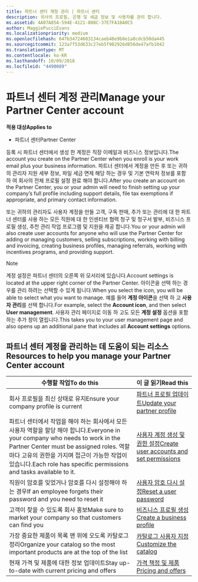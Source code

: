 ```yaml
---
title: 파트너 센터 계정 관리 | 파트너 센터
description: 귀사의 프로필, 은행 및 세금 정보 및 사용자를 관리 합니다.
ms.assetid: 4A07A85A-594E-4121-808C-37E7FA18A0C5
author: MaggiePucciEvans
ms.localizationpriority: medium
ms.openlocfilehash: 647b34724603134caeb48e9b8e1a8cdcb50da445
ms.sourcegitcommit: 123a7f53d633c27eb5f982926d856de47afb1042
ms.translationtype: MT
ms.contentlocale: ko-KR
ms.lasthandoff: 10/09/2018
ms.locfileid: "4490089"
---
```

# <a name="manage-your-partner-center-account"></a><span data-ttu-id="5758d-103">파트너 센터 계정 관리</span><span class="sxs-lookup"><span data-stu-id="5758d-103">Manage your Partner Center account</span></span>

**<span data-ttu-id="5758d-104">적용 대상</span><span class="sxs-lookup"><span data-stu-id="5758d-104">Applies to</span></span>**

-  <span data-ttu-id="5758d-105">파트너 센터</span><span class="sxs-lookup"><span data-stu-id="5758d-105">Partner Center</span></span>

<span data-ttu-id="5758d-106">등록 시 파트너 센터에서 생성 한 계정은 직장 이메일과 비즈니스 정보입니다.</span><span class="sxs-lookup"><span data-stu-id="5758d-106">The account you create on the Partner Center when you enroll is your work email plus your business information.</span></span> <span data-ttu-id="5758d-107">파트너 센터에서 계정을 만든 후 또는 귀하의 관리자 지원 세부 정보, 파일 세금 면제 해당 하는 경우 및 기본 연락처 정보를 포함 하 여 회사의 전체 프로필 설정 완료 해야 합니다.</span><span class="sxs-lookup"><span data-stu-id="5758d-107">After you create an account on the Partner Center, you or your admin will need to finish setting up your company’s full profile including support details, file tax exemptions if appropriate, and primary contact information.</span></span> 

<span data-ttu-id="5758d-108">또는 귀하의 관리자도 사용자 계정을 만들 고객, 구독 판매, 추가 또는 관리에 대 한 파트너 센터를 사용 하는 모든 직원에 대 한 인센티브 협력 청구 및 청구서 발부, 비즈니스 프로필 생성, 추천 관리 작업 프로그램 및 지원을 제공 합니다.</span><span class="sxs-lookup"><span data-stu-id="5758d-108">You or your admin will also create user accounts for anyone who will use the Partner Center for adding or managing customers, selling subscriptions, working with billing and invoicing, creating business profiles, managing referrals, working with incentives programs, and providing support.</span></span>

>[!NOTE]
><span data-ttu-id="5758d-109">계정 설정은 파트너 센터의 오른쪽 위 모서리에 있습니다.</span><span class="sxs-lookup"><span data-stu-id="5758d-109">Account settings is located at the upper right corner of the Partner Center.</span></span> <span data-ttu-id="5758d-110">아이콘을 선택 하는 경우를 관리 하려는 선택할 수 있게 됩니다.</span><span class="sxs-lookup"><span data-stu-id="5758d-110">When you select the icon, you will be able to select what you want to manage.</span></span> <span data-ttu-id="5758d-111">예를 들어 **계정 아이콘**을 선택 하 고 **사용자 관리**를 선택 합니다.</span><span class="sxs-lookup"><span data-stu-id="5758d-111">For example, select the **Account icon**, and then select **User management**.</span></span> <span data-ttu-id="5758d-112">사용자 관리 페이지로 이동 하 고도 모든 **계정 설정** 옵션을 포함 하는 추가 창이 열립니다.</span><span class="sxs-lookup"><span data-stu-id="5758d-112">This takes you to your user management page and also opens up an additional pane that includes all **Account settings** options.</span></span>


## <a name="resources-to-help-you-manage-your-partner-center-account"></a><span data-ttu-id="5758d-113">파트너 센터 계정을 관리하는 데 도움이 되는 리소스</span><span class="sxs-lookup"><span data-stu-id="5758d-113">Resources to help you manage your Partner Center account</span></span>

|**<span data-ttu-id="5758d-114">수행할 작업</span><span class="sxs-lookup"><span data-stu-id="5758d-114">To do this</span></span>**   |**<span data-ttu-id="5758d-115">이 글 읽기</span><span class="sxs-lookup"><span data-stu-id="5758d-115">Read this</span></span>**   |
|-----------------------|:-----------------------|
|<span data-ttu-id="5758d-116">회사 프로필을 최신 상태로 유지</span><span class="sxs-lookup"><span data-stu-id="5758d-116">Ensure your company profile is current</span></span>   |[<span data-ttu-id="5758d-117">파트너 프로필 업데이트</span><span class="sxs-lookup"><span data-stu-id="5758d-117">Update your partner profile</span></span>](update-your-partner-profile.md)|
|<span data-ttu-id="5758d-118">파트너 센터에서 작업을 해야 하는 회사에서 모든 사용자 역할을 할당 해야 합니다.</span><span class="sxs-lookup"><span data-stu-id="5758d-118">Everyone in your company who needs to work in the Partner Center must be assigned roles.</span></span> <span data-ttu-id="5758d-119">역할마다 고유의 권한을 가지며 접근이 가능한 작업이 있습니다.</span><span class="sxs-lookup"><span data-stu-id="5758d-119">Each role has specific permissions and tasks available to it.</span></span>|[<span data-ttu-id="5758d-120">사용자 계정 생성 및 권한 설정</span><span class="sxs-lookup"><span data-stu-id="5758d-120">Create user accounts and set permissions</span></span>](create-user-accounts-and-set-permissions.md)|
|<span data-ttu-id="5758d-121">직원이 암호를 잊었거나 암호를 다시 설정해야 하는 경우</span><span class="sxs-lookup"><span data-stu-id="5758d-121">If an employee forgets their password and you need to reset it</span></span>  |[<span data-ttu-id="5758d-122">사용자 암호 다시 설정</span><span class="sxs-lookup"><span data-stu-id="5758d-122">Reset a user password</span></span>](reset-a-user-password.md)|
|<span data-ttu-id="5758d-123">고객이 찾을 수 있도록 회사 홍보</span><span class="sxs-lookup"><span data-stu-id="5758d-123">Make sure to market your company so that customers can find you</span></span>   |[<span data-ttu-id="5758d-124">비즈니스 프로필 생성</span><span class="sxs-lookup"><span data-stu-id="5758d-124">Create a business profile</span></span>](create-a-marketing-profile.md)|
|<span data-ttu-id="5758d-125">가장 중요한 제품이 목록 맨 위에 오도록 카탈로그 정리</span><span class="sxs-lookup"><span data-stu-id="5758d-125">Organize your catalog so the most important products are at the top of the list</span></span>   |[<span data-ttu-id="5758d-126">카탈로그 사용자 지정</span><span class="sxs-lookup"><span data-stu-id="5758d-126">Customize the catalog</span></span>](customize-the-catalog.md)|
|<span data-ttu-id="5758d-127">현재 가격 및 제품에 대한 정보 업데이트</span><span class="sxs-lookup"><span data-stu-id="5758d-127">Stay up-to-date with current pricing and offers</span></span>   |[<span data-ttu-id="5758d-128">가격 책정 및 제품</span><span class="sxs-lookup"><span data-stu-id="5758d-128">Pricing and offers</span></span>](pricing-and-offers.md)|













 

 



